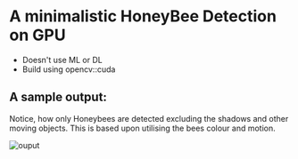 # A minimalistic HoneyBee Detection on GPU
* Doesn't use ML or DL 
* Build using opencv::cuda


## A sample output:
Notice, how only Honeybees are detected excluding the shadows and other moving objects.
This is based upon utilising the bees colour and motion.

![ouput](https://github.com/vnydv21/HoneyBee_Detections/assets/96142751/7cfd78aa-cd42-4190-aaf1-0a0d4f89db6c)
